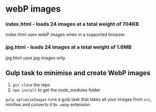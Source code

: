 # webP images

### index.html - loads 24 images at a total weight of 704KB

index.html uses webP images when in a supported browser.

### jpg.html - loads 24 images at a total weight of 1.6MB

jpg.html uses jpg images only.

## Gulp task to minimise and create WebP images

1. `git clone` the repo
2. `npm install` to get the node_modules folder

`gulp optimiseImages` runs a gulp task that takes all your images from `src`, minifies and converts it to `.webp` extension.
